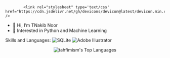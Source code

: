 
            <link rel="stylesheet" type='text/css' href="https://cdn.jsdelivr.net/gh/devicons/devicon@latest/devicon.min.css" />
          
- 👋 Hi, I’m TNakib Noor
- 👀 Interested in Python and Machine Learning

Skills and Languages:
![SQLite](https://img.shields.io/badge/sqlite-%2307405e.svg?style=for-the-badge&logo=sqlite&logoColor=white)   ![Adobe Illustrator](https://img.shields.io/badge/adobe%20illustrator-%23FF9A00.svg?style=for-the-badge&logo=adobe%20illustrator&logoColor=white)

<div align="center" width="500px">

![tahfimism's Top Languages](https://github-readme-stats.vercel.app/api/top-langs/?username=tahfimism&theme=vue-dark&show_icons=true&hide_border=true&layout=compact)  

</div>



          
          

